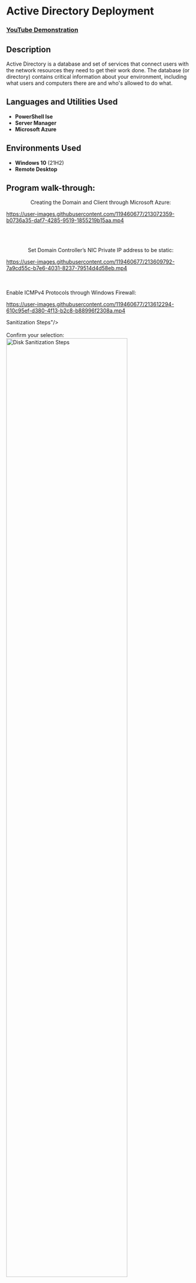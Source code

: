 <h1>Active Directory Deployment</h1>

 ### [YouTube Demonstration](https://youtu.be/7eJexJVCqJo)

<h2>Description</h2>
Active Directory is a database and set of services that connect users with the network resources they need to get their work done. The database (or directory) contains critical information about your environment, including what users and computers there are and who's allowed to do what.
<br />


<h2>Languages and Utilities Used</h2>

- <b>PowerShell Ise</b> 
- <b>Server Manager</b>
- <b>Microsoft Azure</b>
<h2>Environments Used </h2>

- <b>Windows 10</b> (21H2)
- <b>Remote Desktop</b>

<h2>Program walk-through:</h2>

<p align="center">
Creating the Domain and Client through Microsoft Azure: <br/>


https://user-images.githubusercontent.com/119460677/213072359-b0736a35-daf7-4285-9519-1855219b15aa.mp4

<br />
<br />
<p align="center">
Set Domain Controller’s NIC Private IP address to be static:
 <br/>


https://user-images.githubusercontent.com/119460677/213609792-7a9cd55c-b7e6-4031-8237-79514d4d58eb.mp4





<br />
<br />
Enable ICMPv4 Protocols through Windows Firewall: <br/>
 

https://user-images.githubusercontent.com/119460677/213612294-610c95ef-d380-4f13-b2c8-b88996f2308a.mp4

Sanitization Steps"/>
<br />
<br />
Confirm your selection:  <br/>
<img src="https://i.imgur.com/cdFHBiU.png" height="80%" width="80%" alt="Disk Sanitization Steps"/>
<br />
<br />
Wait for process to complete (may take some time):  <br/>
<img src="https://i.imgur.com/JL945Ga.png" height="80%" width="80%" alt="Disk Sanitization Steps"/>
<br />
<br />
Sanitization complete:  <br/>
<img src="https://i.imgur.com/K71yaM2.png" height="80%" width="80%" alt="Disk Sanitization Steps"/>
<br />
<br />
Observe the wiped disk:  <br/>
<img src="https://i.imgur.com/AeZkvFQ.png" height="80%" width="80%" alt="Disk Sanitization Steps"/>
</p>
